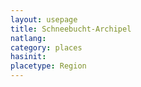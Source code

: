 ```yaml
---
layout: usepage
title: Schneebucht-Archipel
natlang:
category: places
hasinit:
placetype: Region
---
```

